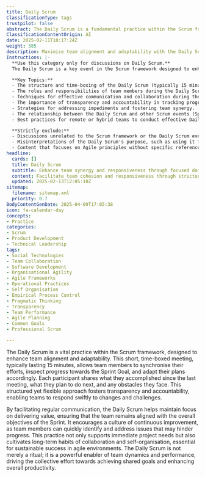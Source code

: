 ```yaml
---
title: Daily Scrum
ClassificationType: tags
trustpilot: false
abstract: The Daily Scrum is a fundamental practice within the Scrum framework that aims to improve team alignment and adaptability. Originating from agile methodologies, this brief, time-constrained meeting, usually lasting 15 minutes, provides an opportunity for team members to synchronise their activities, review progress towards the Sprint Goal, and adjust their plans as necessary. During the meeting, participants discuss their accomplishments since the last session, outline their next steps, and highlight any obstacles they are encountering. This structured yet adaptable format promotes transparency and accountability, allowing teams to respond effectively to changes and challenges. By fostering regular communication, the Daily Scrum helps maintain a focus on delivering value and ensures that the team remains aligned with the Sprint's overall objectives. It also encourages a culture of continuous improvement, enabling team members to swiftly identify and resolve issues that may impede progress. Beyond addressing immediate project needs, the Daily Scrum nurtures long-term habits of collaboration and self-organisation, which are crucial for sustainable success in agile environments. Ultimately, the Daily Scrum serves as a powerful facilitator of team dynamics and performance, driving collective efforts towards shared goals and enhancing overall productivity.
ClassificationContentOrigin: AI
date: 2025-02-11T10:17:24Z
weight: 385
description: Maximise team alignment and adaptability with the Daily Scrum. Inspect progress, adapt plans, and ensure focus on the Sprint Goal.
Instructions: |-
  **Use this category only for discussions on Daily Scrum.**  
  The Daily Scrum is a key event in the Scrum framework designed to enhance team alignment and adaptability. Its primary purpose is to facilitate a daily inspection of progress towards the Sprint Goal, allowing the team to adapt their plans and maintain focus on their objectives.

  **Key Topics:**
  - The structure and time-boxing of the Daily Scrum (typically 15 minutes).
  - The roles and responsibilities of team members during the Daily Scrum.
  - Techniques for effective communication and collaboration during the meeting.
  - The importance of transparency and accountability in tracking progress.
  - Strategies for addressing impediments and fostering team synergy.
  - The relationship between the Daily Scrum and other Scrum events (Sprint Planning, Sprint Review, and Sprint Retrospective).
  - Best practices for remote or hybrid teams to conduct effective Daily Scrums.

  **Strictly exclude:**
  - Discussions unrelated to the Scrum framework or the Daily Scrum event.
  - Misinterpretations of the Daily Scrum's purpose, such as using it for status reporting to stakeholders.
  - Content that focuses on Agile principles without specific reference to the Daily Scrum.
headline:
  cards: []
  title: Daily Scrum
  subtitle: Enhance team synergy and responsiveness through focused daily check-ins, ensuring alignment with objectives and adaptability to change.
  content: Facilitate team cohesion and responsiveness through structured, time-boxed discussions. Emphasise progress evaluation, plan adjustments, and commitment to objectives, fostering a culture of transparency and continuous improvement. Explore topics such as team dynamics, goal alignment, and adaptive planning strategies.
  updated: 2025-02-13T12:05:10Z
sitemap:
  filename: sitemap.xml
  priority: 0.7
BodyContentGenDate: 2025-04-09T17:05:38
icon: fa-calendar-day
concepts:
- Practice
categories:
- Scrum
- Product Development
- Technical Leadership
tags:
- Social Technologies
- Team Collaboration
- Software Development
- Organisational Agility
- Agile Frameworks
- Operational Practices
- Self Organisation
- Empirical Process Control
- Pragmatic Thinking
- Transparency
- Team Performance
- Agile Planning
- Common Goals
- Professional Scrum

---
```

The Daily Scrum is a vital practice within the Scrum framework, designed to enhance team alignment and adaptability. This short, time-boxed meeting, typically lasting 15 minutes, allows team members to synchronise their efforts, inspect progress towards the Sprint Goal, and adapt their plans accordingly. Each participant shares what they accomplished since the last meeting, what they plan to do next, and any obstacles they face. This structured yet flexible approach fosters transparency and accountability, enabling teams to respond swiftly to changes and challenges.

By facilitating regular communication, the Daily Scrum helps maintain focus on delivering value, ensuring that the team remains aligned with the overall objectives of the Sprint. It encourages a culture of continuous improvement, as team members can quickly identify and address issues that may hinder progress. This practice not only supports immediate project needs but also cultivates long-term habits of collaboration and self-organisation, essential for sustainable success in agile environments. The Daily Scrum is not merely a ritual; it is a powerful enabler of team dynamics and performance, driving the collective effort towards achieving shared goals and enhancing overall productivity.
